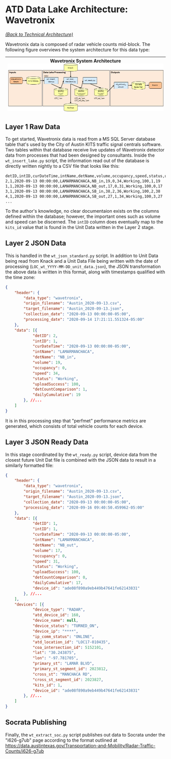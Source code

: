 # ATD Data Lake Architecture: Wavetronix

*[(Back to Technical Architecture)](tech_architecture.md)*

Wavetronix data is composed of radar vehicle counts mid-block. The following figure overviews the system architecture for this data type:

| Wavetronix System Architecture <br><img src="figures/new_wt_overview.png">
|---

## Layer 1 Raw Data

To get started, Wavetronix data is read from a MS SQL Server database table that's used by the City of Austin KITS traffic signal centrals software. Two tables within that database receive live updates of Wavetronix detector data from processes that had been designed by consultants. Inside the `wt_insert_lake.py` script, the information read out of the database is directly written nightly to a CSV file that looks like this:

```
detID,intID,curDateTime,intName,detName,volume,occupancy,speed,status,uploadSuccess,detCountComparison,dailyCumulative
2,1,2020-09-13 00:00:00,LAMARMANCHACA,NB_in,19,0,34,Working,100,1,19
1,1,2020-09-13 00:00:00,LAMARMANCHACA,NB_out,17,0,31,Working,100,0,17
3,1,2020-09-13 00:00:00,LAMARMANCHACA,SB_in,38,2,36,Working,100,2,38
4,1,2020-09-13 00:00:00,LAMARMANCHACA,SB_out,27,1,34,Working,100,3,27
...
```

To the author's knowledge, no clear documentaion exists on the columns defined within the database; however, the important ones such as volume and speed can be discerned. The `intID` column does eventually map to the `kits_id` value that is found in the Unit Data written in the Layer 2 stage.

## Layer 2 JSON Data
This is handled in the `wt_json_standard.py` script. In addition to Unit Data being read from Knack and a Unit Data File being written with the date of processing (`LOC_wt_YYYY-MM-DD_unit_data.json`), the JSON transformation the above data is written in this format, along with timestamps qualified with the time zone:

```json
{
	"header": {
		"data_type": "wavetronix",
		"origin_filename": "Austin_2020-09-13.csv",
		"target_filename": "Austin_2020-09-13.json",
		"collection_date": "2020-09-13 00:00:00-05:00",
		"processing_date": "2020-09-14 17:21:11.551324-05:00"
	},
	"data": [{
			"detID": 2,
			"intID": 1,
			"curDateTime": "2020-09-13 00:00:00-05:00",
			"intName": "LAMARMANCHACA",
			"detName": "NB_in",
			"volume": 19,
			"occupancy": 0,
			"speed": 34,
			"status": "Working",
			"uploadSuccess": 100,
			"detCountComparison": 1,
			"dailyCumulative": 19
		}, //...
	]
}
```

It is in this processing step that "perfmet" performance metrics are generated, which consists of total vehicle counts for each device.

## Layer 3 JSON Ready Data
In this stage coordinated by the `wt_ready.py` script, device data from the closest future Unit Dat file is combined with the JSON data to result in a similarly formatted file:

```json
{
	"header": {
		"data_type": "wavetronix",
		"origin_filename": "Austin_2020-09-13.csv",
		"target_filename": "Austin_2020-09-13.json",
		"collection_date": "2020-09-13 00:00:00-05:00",
		"processing_date": "2020-09-16 09:40:50.459962-05:00"
	},
	"data": [{
			"detID": 1,
			"intID": 1,
			"curDateTime": "2020-09-13 00:00:00-05:00",
			"intName": "LAMARMANCHACA",
			"detName": "NB_out",
			"volume": 17,
			"occupancy": 0,
			"speed": 31,
			"status": "Working",
			"uploadSuccess": 100,
			"detCountComparison": 0,
			"dailyCumulative": 17,
			"device_id": "ade08f890a9eb449b47641fe62143831"
		}, //...
	],
	"devices": [{
			"device_type": "RADAR",
			"atd_device_id": 160,
			"device_name": null,
			"device_status": "TURNED_ON",
			"device_ip": "****",
			"ip_comm_status": "ONLINE",
			"atd_location_id": "LOC17-010435",
			"coa_intersection_id": 5152101,
			"lat": "30.243875",
			"lon": "-97.781705",
			"primary_st": "LAMAR BLVD",
			"primary_st_segment_id": 2023812,
			"cross_st": "MANCHACA RD",
			"cross_st_segment_id": 2023827,
			"kits_id": 1,
			"device_id": "ade08f890a9eb449b47641fe62143831"
		}, //...
	]
}
```

## Socrata Publishing
Finally, the `wt_extract_soc.py` script publishes out data to Socrata under the "i626-g7ub" page according to the format outlined at https://data.austintexas.gov/Transportation-and-Mobility/Radar-Traffic-Counts/i626-g7ub